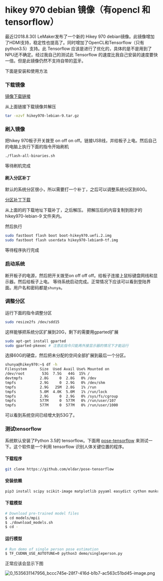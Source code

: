 # hikey 970 debian 镜像（有opencl 和 tensorflow）<br>
最近(2018.8.30) LeMaker发布了一个新的 Hikey 970 debian镜像。此镜像增加了HDMI支持，稳定性也提高了。同时增加了OpenCL和Tensorflow（只有python3.5）支持。此 Tensorflow 应该是进行了优化的，具体的是不是用到了NPU还不确定。经过我自己的测试此 Tensorflow 的速度比我自己安装的速度要快一倍。但是此镜像仍然不支持自带的蓝牙。

下面是安装和使用方法

### 下载镜像

[镜像下载链接](https://www.bwbot.org/s/sgRMKZ)

从上面链接下载镜像并解压

```bash
tar -xzvf hikey970-lebian-9.tar.gz
```

### 刷入镜像

把hikey 970板子开关拨至 on off on off。链接USB线，并给板子上电。然后自己的电脑上执行下面的指令开始刷机

```bash
./flash-all-binaries.sh
```

等待刷机完成

#### 刷入分区补丁

默认的系统分区很小，所以需要打一个补丁，之后可以调整系统分区到60G。

[分区补丁下载](https://www.bwbot.org/s/GWciA9)

从上面的的下载地址下载补丁，之后解压。
把解压后的内容复制到刚才的 hikey970-lebian-9 文件夹内。

然后执行

```bash
sudo fastboot flash boot boot-hikey970.uefi.2.img
sudo fastboot flash userdata hikey970-lebian9-tf.img
```

等待程序执行完成

### 启动系统

断开板子的电源，然后把开关拨至on off off off。给板子连接上鼠标键盘网线和显示器。然后给板子上电。
等待系统启动完成。正常情况下应该可以看到登陆界面。用户名和密码都是`shunya`。

### 调整分区

运行下面的指令调整分区

```bash
sudo resize2fs /dev/sdd15
```

这样能够把系统分区扩展到20G，剩下的需要用gparted扩展

```bash
sudo apt-get install gparted
sudo gparted-pkexec # 注意此指令只能再外接显示器的情况下才能运行
```

选择60G的硬盘，然后把未分配的空间全部扩展到最后一个分区。

```bash
shunya@hikey970:~$ df -h
Filesystem      Size  Used Avail Use% Mounted on
/dev/root        53G  7.5G   44G  15% /
devtmpfs        2.8G     0  2.8G   0% /dev
tmpfs           2.9G     0  2.9G   0% /dev/shm
tmpfs           2.9G   25M  2.8G   1% /run
tmpfs           5.0M  4.0K  5.0M   1% /run/lock
tmpfs           2.9G     0  2.9G   0% /sys/fs/cgroup
tmpfs           577M     0  577M   0% /run/user/107
tmpfs           577M     0  577M   0% /run/user/1000
```
可以看到系统空间已经增大到53G了。

### 测试tensorflow

系统默认安装了Python 3.5的 tensorflow。下面用 [pose-tensorflow](https://github.com/eldar/pose-tensorflow) 来测试一下。这个软件是一个利用 tensorflow 识别人体关键位置的程序。

#### 下载程序

```bash
git clone https://github.com/eldar/pose-tensorflow
```

#### 安装依赖

```bash
pip3 install scipy scikit-image matplotlib pyyaml easydict cython munkres
```

#### 下载模型

```bash
# Download pre-trained model files
$ cd models/mpii
$ ./download_models.sh
$ cd -
```

#### 运行模型

```bash
# Run demo of single person pose estimation
$ TF_CUDNN_USE_AUTOTUNE=0 python3 demo/singleperson.py
```
正常应该会显示下图

![0_1535631147956_bccc745e-28f7-416d-b1b7-ac563c51bd45-image.png](http://community.bwbot.org/assets/uploads/files/1535631148359-bccc745e-28f7-416d-b1b7-ac563c51bd45-image-resized.png)
